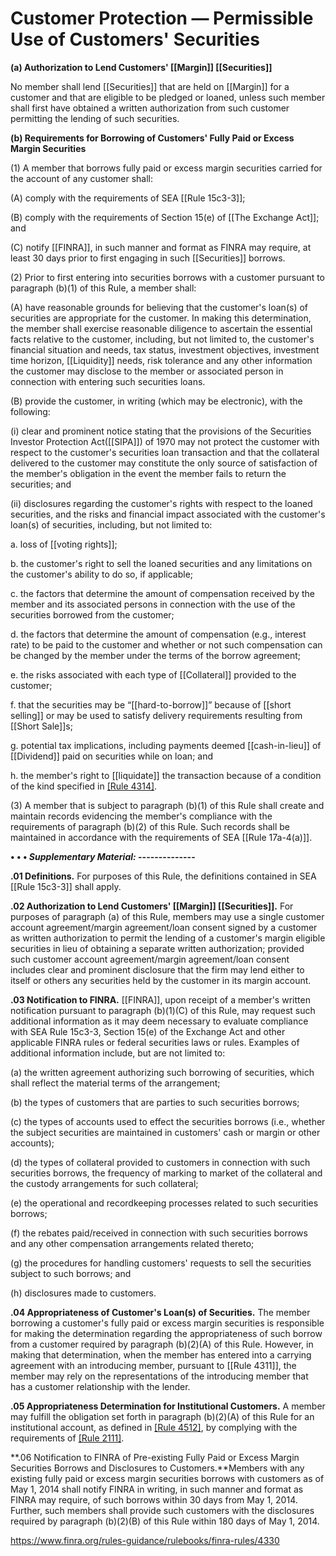 # Customer Protection — Permissible Use of Customers' Securities

**(a) Authorization to Lend Customers' [[Margin]] [[Securities]]**

No member shall lend [[Securities]] that are held on [[Margin]] for a customer and that are eligible to be pledged or loaned, unless such member shall first have obtained a written authorization from such customer permitting the lending of such securities.

**(b) Requirements for Borrowing of Customers' Fully Paid or Excess Margin Securities**

(1) A member that borrows fully paid or excess margin securities carried for the account of any customer shall:

(A) comply with the requirements of SEA [[Rule 15c3-3]];

(B) comply with the requirements of Section 15(e) of [[The Exchange Act]]; and

(C) notify [[FINRA]], in such manner and format as FINRA may require, at least 30 days prior to first engaging in such [[Securities]] borrows.

(2) Prior to first entering into securities borrows with a customer pursuant to paragraph (b)(1) of this Rule, a member shall:

(A) have reasonable grounds for believing that the customer's loan(s) of securities are appropriate for the customer. In making this determination, the member shall exercise reasonable diligence to ascertain the essential facts relative to the customer, including, but not limited to, the customer's financial situation and needs, tax status, investment objectives, investment time horizon, [[Liquidity]] needs, risk tolerance and any other information the customer may disclose to the member or associated person in connection with entering such securities loans.

(B) provide the customer, in writing (which may be electronic), with the following:

(i) clear and prominent notice stating that the provisions of the Securities Investor Protection Act([[SIPA]]) of 1970 may not protect the customer with respect to the customer's securities loan transaction and that the collateral delivered to the customer may constitute the only source of satisfaction of the member's obligation in the event the member fails to return the securities; and

(ii) disclosures regarding the customer's rights with respect to the loaned securities, and the risks and financial impact associated with the customer's loan(s) of securities, including, but not limited to:

a. loss of [[voting rights]];

b. the customer's right to sell the loaned securities and any limitations on the customer's ability to do so, if applicable;

c. the factors that determine the amount of compensation received by the member and its associated persons in connection with the use of the securities borrowed from the customer;

d. the factors that determine the amount of compensation (e.g., interest rate) to be paid to the customer and whether or not such compensation can be changed by the member under the terms of the borrow agreement;

e. the risks associated with each type of [[Collateral]] provided to the customer;

f. that the securities may be “[[hard-to-borrow]]” because of [[short selling]] or may be used to satisfy delivery requirements resulting from [[Short Sale]]s;

g. potential tax implications, including payments deemed [[cash-in-lieu]] of [[Dividend]] paid on securities while on loan; and

h. the member's right to [[liquidate]] the transaction because of a condition of the kind specified in [[Rule 4314]](b).

(3) A member that is subject to paragraph (b)(1) of this Rule shall create and maintain records evidencing the member's compliance with the requirements of paragraph (b)(2) of this Rule. Such records shall be maintained in accordance with the requirements of SEA [[Rule 17a-4(a)]].

**• • • _Supplementary Material:_ --------------**

**.01 Definitions.** For purposes of this Rule, the definitions contained in SEA [[Rule 15c3-3]] shall apply.

**.02 Authorization to Lend Customers' [[Margin]] [[Securities]].** For purposes of paragraph (a) of this Rule, members may use a single customer account agreement/margin agreement/loan consent signed by a customer as written authorization to permit the lending of a customer's margin eligible securities in lieu of obtaining a separate written authorization; provided such customer account agreement/margin agreement/loan consent includes clear and prominent disclosure that the firm may lend either to itself or others any securities held by the customer in its margin account.

**.03 Notification to FINRA.** [[FINRA]], upon receipt of a member's written notification pursuant to paragraph (b)(1)(C) of this Rule, may request such additional information as it may deem necessary to evaluate compliance with SEA Rule 15c3-3, Section 15(e) of the Exchange Act and other applicable FINRA rules or federal securities laws or rules. Examples of additional information include, but are not limited to:

(a) the written agreement authorizing such borrowing of securities, which shall reflect the material terms of the arrangement;

(b) the types of customers that are parties to such securities borrows;

(c) the types of accounts used to effect the securities borrows (i.e., whether the subject securities are maintained in customers' cash or margin or other accounts);

(d) the types of collateral provided to customers in connection with such securities borrows, the frequency of marking to market of the collateral and the custody arrangements for such collateral;

(e) the operational and recordkeeping processes related to such securities borrows;

(f) the rebates paid/received in connection with such securities borrows and any other compensation arrangements related thereto;

(g) the procedures for handling customers' requests to sell the securities subject to such borrows; and

(h) disclosures made to customers.

**.04 Appropriateness of Customer's Loan(s) of Securities.** The member borrowing a customer's fully paid or excess margin securities is responsible for making the determination regarding the appropriateness of such borrow from a customer required by paragraph (b)(2)(A) of this Rule. However, in making that determination, when the member has entered into a carrying agreement with an introducing member, pursuant to [[Rule 4311]], the member may rely on the representations of the introducing member that has a customer relationship with the lender.

**.05 Appropriateness Determination for Institutional Customers.** A member may fulfill the obligation set forth in paragraph (b)(2)(A) of this Rule for an institutional account, as defined in [[Rule 4512]](c), by complying with the requirements of [[Rule 2111]](b).

**.06 Notification to FINRA of Pre-existing Fully Paid or Excess Margin Securities Borrows and Disclosures to Customers.**Members with any existing fully paid or excess margin securities borrows with customers as of May 1, 2014 shall notify FINRA in writing, in such manner and format as FINRA may require, of such borrows within 30 days from May 1, 2014. Further, such members shall provide such customers with the disclosures required by paragraph (b)(2)(B) of this Rule within 180 days of May 1, 2014.

https://www.finra.org/rules-guidance/rulebooks/finra-rules/4330
